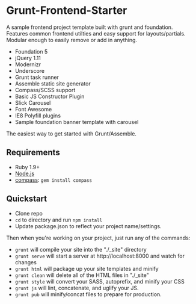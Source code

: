 # Grunt-Frontend-Starter 

A sample frontend project template built with grunt and foundation. Features common frontend
utilties and easy support for layouts/partials. Modular enough to easily remove or add in anything.

- Foundation 5
- jQuery 1.11
- Modernizr
- Underscore
- Grunt task runner
- Assemble static site generator
- Compass/SCSS support
- Basic JS Constructor Plugin
- Slick Carousel
- Font Awesome
- IE8 Polyfill plugins
- Sample foundation banner template with carousel


The easiest way to get started with Grunt/Assemble. 

## Requirements

  * Ruby 1.9+
  * [Node.js](http://nodejs.org)
  * [compass](http://compass-style.org/): `gem install compass`

## Quickstart

  * Clone repo 
  * `cd` to directory and run `npm install`
  * Update package.json to reflect your project name/settings.
  
Then when you're working on your project, just run any of the commands:

* `grunt` will compile your site into the "./_site" directory
* `grunt serve` will start a server at http://localhost:8000 and watch for changes
* `grunt html` will package up your site templates and minify
* `grunt clean` will delete all of the HTML files in "./_site"
* `grunt style` will convert your SASS, autoprefix, and minify your CSS
* `grunt js` will lint, concatenate, and uglify your JS.
* `grunt pub` will minify/concat files to prepare for production.